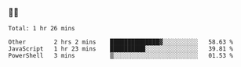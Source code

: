### 👨‍💻

<!--START_SECTION:waka-->
```text
Total: 1 hr 26 mins

Other        2 hrs 2 mins    ██████████████▓░░░░░░░░░░   58.63 % 
JavaScript   1 hr 23 mins    ██████████░░░░░░░░░░░░░░░   39.81 % 
PowerShell   3 mins          ▒░░░░░░░░░░░░░░░░░░░░░░░░   01.53 % 
```
<!--END_SECTION:waka-->
